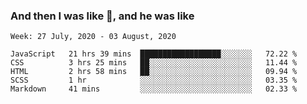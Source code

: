 ### And then I was like 🤯, and he was like 
<!--
**Mat2ja/Mat2ja** is a ✨ _special_ ✨ repository because its `README.md` (this file) appears on your GitHub profile.

Here are some ideas to get you started:

- 🔭 I’m currently working on ...
- 🌱 I’m currently learning ...
- 👯 I’m looking to collaborate on ...
- 🤔 I’m looking for help with ...
- 💬 Ask me about ...
- 📫 How to reach me: ...
- 😄 Pronouns: ...
- ⚡ Fun fact: ...
-->

<!--START_SECTION:waka-->
```text
Week: 27 July, 2020 - 03 August, 2020

JavaScript   21 hrs 39 mins  ██████████████████░░░░░░░   72.22 % 
CSS          3 hrs 25 mins   ██░░░░░░░░░░░░░░░░░░░░░░░   11.44 % 
HTML         2 hrs 58 mins   ██░░░░░░░░░░░░░░░░░░░░░░░   09.94 % 
SCSS         1 hr            ░░░░░░░░░░░░░░░░░░░░░░░░░   03.35 % 
Markdown     41 mins         ░░░░░░░░░░░░░░░░░░░░░░░░░   02.33 %
```
<!--END_SECTION:waka-->
